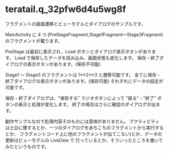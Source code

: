 # teratail.q_32pfw6d4u5wg8f
フラグメントの画面遷移とビューモデルとダイアログのサンプルです。

MainActivity に 4 つ (PreStageFragment,Stage1Fragment～Stage3Fragment) のフラグメントが載ります。

PreStage は最初に表示され、Load ボタンとダイアログ表示ボタンがあります。
Load で保存したデータを読み込み、画面状態も変化します。
保存・終了ダイアログの表示ボタンがあります。(保存不可能)

Stage1 ～ Stage3 のフラグメントは 1<->2<->3 と遷移可能です。
全てに保存・終了ダイアログの表示ボタンがあります。(保存可能)
それぞれにデータの設定が可能です。

保存・終了ダイアログは、"保存する" ラジオボタンによって "戻る"・"終了" ボタンの表示と処理が変化します。
終了の場合はさらに確認のダイアログが出ます。

動作サンプルなので処理内容そのものには意味がありません。
アクティビティは土台に徹するとか、一つのダイアログをあちこちのフラグメントから実行するとか、
フラグメントコード上に他のフラグメントが出てこない)とか、データの更新はビューモデルの LiveData で
行っているとか、そういったところを書いてみたというものです。
